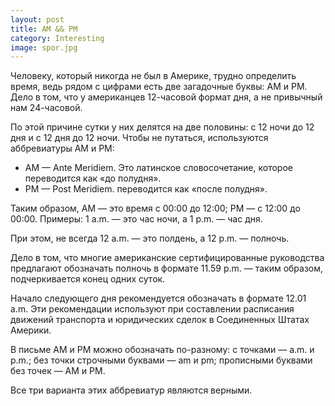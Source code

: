 ```yaml
---
layout: post
title: AM && PM
category: Interesting
image: spor.jpg
---
```


Человеку, который никогда не был в Америке, трудно определить время, ведь рядом с цифрами есть две загадочные буквы: AM и PM. Дело в том, что у американцев 12-часовой формат дня, а не привычный нам 24-часовой.

По этой причине сутки у них делятся на две половины: с 12 ночи до 12 дня и с 12 дня до 12 ночи. Чтобы не путаться, используются аббревиатуры AM и PM:

- AM — Ante Meridiem. Это латинское словосочетание, которое переводится как «до полудня».
- PM — Post Meridiem. переводится как «после полудня».

Таким образом, AM — это время с 00:00 до 12:00; PM — с 12:00 до 00:00. Примеры: 1 a.m. — это час ночи, а 1 p.m. — час дня.

При этом, не всегда 12 a.m. — это полдень, а 12 p.m. — полночь. 

Дело в том, что многие американские сертифицированные руководства предлагают обозначать полночь в формате 11.59 p.m. — таким образом, подчеркивается конец одних суток. 

Начало следующего дня рекомендуется обозначать в формате 12.01 a.m. Эти рекомендации используют при составлении расписания движений транспорта и юридических сделок в Соединенных Штатах Америки.

В письме AM и PM можно обозначать по-разному: с точками — a.m. и p.m.; без точки строчными буквами — am и pm; прописными буквами без точек — AM и PM. 

Все три варианта этих аббревиатур являются верными.
